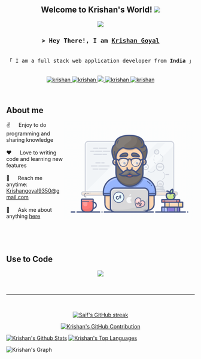 
<h2 align="center">
  Welcome to Krishan's World!
  <img src="https://media.giphy.com/media/hvRJCLFzcasrR4ia7z/giphy.gif" width="28">
</h2>



<p align="center">
  <a href="https://github.com/KrishanGoyal1"><img src="https://readme-typing-svg.herokuapp.com/?lines=Self%20Taught%20Programmer;Full%20Stack%%20Developer;Always%20learning%20new%20things&center=true&width=380&height=45"></a>
</p>



<!-- Intro  -->
<h3 align="center">
        <samp>&gt; Hey There!, I am
                <b><a target="_blank" href="https://github.com/KrishanGoyal1">Krishan Goyal</a></b>
        </samp>
</h3>


<p align="center"> 
  <samp>
    <br>
    「 I am a full stack web application developer from <b>India</b> 」
    <br>
    <br>
  </samp>
</p>

<p align="center">
 <a href="https://krishangoyal.vercel.app/" target="blank">
  <img src="https://img.shields.io/badge/Website-DC143C?style=for-the-badge&logo=medium&logoColor=white" alt="krishan" />
 </a>
 <a href="https://www.linkedin.com/in/krishan9350/" target="_blank">
  <img src="https://img.shields.io/badge/LinkedIn-0077B5?style=for-the-badge&logo=linkedin&logoColor=white" alt="krishan"/>
 </a>
 <a href="https://x.com/Krishan4902" target="_blank">
  <img src="https://img.shields.io/badge/Twitter-1DA1F2?style=for-the-badge&logo=x&logoColor=white" />
 </a>
 <a href="https://www.instagram.com/krishan_goyal_1/" target="_blank">
  <img src="https://img.shields.io/badge/Instagram-fe4164?style=for-the-badge&logo=instagram&logoColor=white" alt="krishan" />
 </a> 
 <a href="mailto:krishangoyal9350@gmail.com" target="_blank">
  <img src="https://img.shields.io/badge/Email-red?style=for-the-badge&logo=gmail&logoColor=white" alt="krishan"  />
  </a> 
</p>
<br />

<!-- About Section -->
## About me
<p>
 <img align="right" width="350" src="./assets/programmer.gif" alt="Coding gif"/>
 ✌️ &emsp; Enjoy to do programming and sharing knowledge <br/><br/>
 ❤️ &emsp; Love to writing code and learning new features<br/><br/>
 📧 &emsp; Reach me anytime: <a href="mailto:krishangoyal9350@gmail.com" >Krishangoyal9350@gmail.com</a><br/><br/>
 💬 &emsp; Ask me about anything <a href="https://github.com/KrishanGoyal1/KrishanGoyal1/issues" target="_blank">here</a>

</p>


<br/>
<br/>
<br/>

## Use to Code

<p align="center">
  <a href="https://github.com/krishangoyal1">
    <img src="https://skillicons.dev/icons?i=ts,js,html,css,c,cpp,react,next,express,nodejs,mysql,postgres,mongo,bootstrap,tailwind,npm,cloudflare,aws,gcp,docker,postman,redis,redux,firebase,prisma,vscode,git,github&perline=14">
  </a>
</p>


<br/>
<hr/>
<br/>

<p align="center">
  <a href="https://github.com/KrishanGoyal1">
    <img src="https://github-readme-streak-stats.herokuapp.com/?user=KrishanGoyal1&theme=radical&border=7F3FBF&background=0D1117" alt="Saif's GitHub streak"/>
  </a>
</p>

<p align="center">
  <a href="https://github.com/KrishanGoyal1">
    <img src="https://github-profile-summary-cards.vercel.app/api/cards/profile-details?username=KrishanGoyal1&theme=radical" alt="Krishan's GitHub Contribution"/>
  </a>
</p>

<a> 
    <a href="https://github.com/KrishanGoyal1"><img alt="Krishan's Github Stats" src="https://denvercoder1-github-readme-stats.vercel.app/api?username=KrishanGoyal1&show_icons=true&count_private=true&theme=react&border_color=7F3FBF&bg_color=0D1117&title_color=F85D7F&icon_color=F8D866" height="192px" width="49.5%"/></a>
  <a href="https://github.com/KrishanGoyal1"><img alt="Krishan's Top Languages" src="https://denvercoder1-github-readme-stats.vercel.app/api/top-langs/?username=KrishanGoyal1&langs_count=8&layout=compact&theme=react&border_color=7F3FBF&bg_color=0D1117&title_color=F85D7F&icon_color=F8D866" height="192px" width="49.5%"/></a>
  <br/>
</a>


![Krishan's Graph](https://github-readme-activity-graph.vercel.app/graph?username=KrishanGoyal1&custom_title=Krishan's's%20GitHub%20Activity%20Graph&bg_color=0D1117&color=7F3FBF&line=7F3FBF&point=7F3FBF&area_color=FFFFFF&title_color=FFFFFF&area=true)
